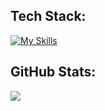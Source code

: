## Tech Stack:
[![My Skills](https://skillicons.dev/icons?i=python,c,html,css,arduino)](https://skillicons.dev)
## GitHub Stats:
![](https://github-readme-stats.vercel.app/api?username=kpratheesh&theme=dark&hide_border=false&include_all_commits=true&count_private=true)<br/>



<!-- Proudly created with GPRM ( https://gprm.itsvg.in ) -->
